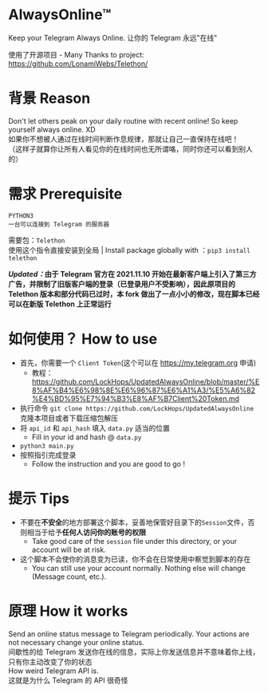 # AlwaysOnline™

Keep your Telegram Always Online.
让你的 Telegram 永远"在线"

使用了开源项目 - Many Thanks to project: https://github.com/LonamiWebs/Telethon/

# 背景 Reason

Don't let others peak on your daily routine with recent online! So keep yourself always online. XD  
如果你不想被人通过在线时间判断作息规律，那就让自己一直保持在线吧！  
（这样子就算你让所有人看见你的在线时间也无所谓咯，同时你还可以看到别人的）  

# 需求 Prerequisite

`PYTHON3`  
`一台可以连接到 Telegram 的服务器`  

需要包：`Telethon`  
使用这个指令直接安装到全局 | Install package globally with ：`pip3 install telethon`  

_**Updated：**_**由于 Telegram 官方在 2021.11.10 开始在最新客户端上引入了第三方广告，并限制了旧版客户端的登录（已登录用户不受影响），因此原项目的 Telethon 版本和部分代码已过时，本 fork 做出了一点小小的修改，现在脚本已经可以在新版 Telethon 上正常运行**

# 如何使用？ How to use

- 首先，你需要一个 `Client Token`(这个可以在 https://my.telegram.org 申请)
    - 教程：https://github.com/LockHops/UpdatedAlwaysOnline/blob/master/%E8%AF%B4%E6%98%8E%E6%96%87%E6%A1%A3/%E5%A6%82%E4%BD%95%E7%94%B3%E8%AF%B7Client%20Token.md
- 执行命令 `git clone https://github.com/LockHops/UpdatedAlwaysOnline` 克隆本项目或者下载压缩包解压
- 将 `api_id` 和 `api_hash` 填入 `data.py` 适当的位置
    - Fill in your id and hash @ `data.py`
- `python3 main.py`
- 按照指引完成登录
    - Follow the instruction and you are good to go !

# 提示 Tips

- 不要在**不安全**的地方部署这个脚本，妥善地保管好目录下的`Session`文件，否则相当于给予**任何人访问你的账号的权限** 
    - Take good care of the `session` file under this directory, or your account will be at risk.
- 这个脚本不会使你的消息变为已读，你不会在日常使用中察觉到脚本的存在
    - You can still use your account normally. Nothing else will change (Message count, etc.).
     

# 原理 How it works

Send an online status message to Telegram periodically. Your actions are not necessary change your online status.  
间歇性的给 Telegram 发送你在线的信息，实际上你发送信息并不意味着你上线，只有你主动改变了你的状态  
How weird Telegram API is.  
这就是为什么 Telegram 的 API 很奇怪  
